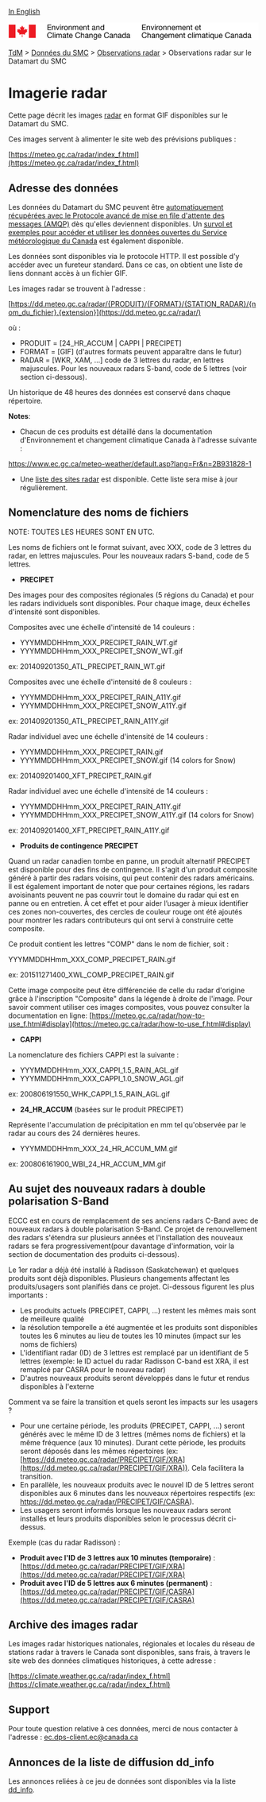 [In English](readme_radarimage-datamart_en.md)

![ECCC logo](../../img_eccc-logo.png)

[TdM](../../readme_fr.md) > [Données du SMC](../readme_fr.md) > [Observations radar](readme_radar_fr.md) > Observations radar sur le Datamart du SMC

# Imagerie radar

Cette page décrit les images [radar](readme_radar_fr.md) en format GIF disponibles sur le Datamart du SMC.

Ces images servent à alimenter le site web des prévisions publiques :

[https://meteo.gc.ca/radar/index_f.html](https://meteo.gc.ca/radar/index_f.html)

## Adresse des données 

Les données du Datamart du SMC peuvent être [automatiquement récupérées avec le Protocole avancé de mise en file d'attente des messages (AMQP)](../../msc-datamart/amqp_fr.md) dès qu'elles deviennent disponibles. Un [survol et exemples pour accéder et utiliser les données ouvertes du Service météorologique du Canada](../../usage/readme_fr.md) est également disponible.

Les données sont disponibles via le protocole HTTP. Il est possible d’y accéder avec un fureteur standard. Dans ce cas, on obtient une liste de liens donnant accès à un fichier GIF.

Les images radar se trouvent à l'adresse :

[https://dd.meteo.gc.ca/radar/{PRODUIT}/{FORMAT}/{STATION_RADAR}/{nom_du_fichier}.{extension}](https://dd.meteo.gc.ca/radar/)

où :

* PRODUIT = [24_HR_ACCUM | CAPPI | PRECIPET]
* FORMAT  = [GIF] (d'autres formats peuvent apparaître dans le futur)
* RADAR   = [WKR, XAM, ...]  code de 3 lettres du radar, en lettres majuscules. Pour les nouveaux radars S-band, code de 5 lettres (voir section ci-dessous).

Un historique de 48 heures des données est conservé dans chaque répertoire.

__Notes__: 

* Chacun de ces produits est détaillé dans la documentation d'Environnement et changement climatique Canada à l'adresse suivante :

https://www.ec.gc.ca/meteo-weather/default.asp?lang=Fr&n=2B931828-1 

* Une [liste des sites radar](https://collaboration.cmc.ec.gc.ca/cmc/cmos/public_doc/msc-data/obs_radar/radars_list.pdf) est disponible. Cette liste sera mise à jour régulièrement.

## Nomenclature des noms de fichiers 

NOTE: TOUTES LES HEURES SONT EN UTC.

Les noms de fichiers ont le format suivant, avec XXX, code de 3 lettres du radar, en lettres majuscules. Pour les nouveaux radars S-band, code de 5 lettres.

* __PRECIPET__
     
Des images pour des composites régionales (5 régions du Canada) et pour les radars individuels sont disponibles. Pour chaque image, deux échelles d'intensité sont disponibles. 

Composites avec une échelle d'intensité de 14 couleurs : 

* YYYMMDDHHmm_XXX_PRECIPET_RAIN_WT.gif 
* YYYMMDDHHmm_XXX_PRECIPET_SNOW_WT.gif 

ex: 201409201350_ATL_PRECIPET_RAIN_WT.gif

Composites avec une échelle d'intensité de 8 couleurs :

* YYYMMDDHHmm_XXX_PRECIPET_RAIN_A11Y.gif 
* YYYMMDDHHmm_XXX_PRECIPET_SNOW_A11Y.gif 
 
ex: 201409201350_ATL_PRECIPET_RAIN_A11Y.gif

Radar individuel avec une échelle d'intensité de 14 couleurs :

* YYYMMDDHHmm_XXX_PRECIPET_RAIN.gif 
* YYYMMDDHHmm_XXX_PRECIPET_SNOW.gif (14 colors for Snow)

ex: 201409201400_XFT_PRECIPET_RAIN.gif

Radar individuel avec une échelle d'intensité de 14 couleurs :

* YYYMMDDHHmm_XXX_PRECIPET_RAIN_A11Y.gif 
* YYYMMDDHHmm_XXX_PRECIPET_SNOW_A11Y.gif (14 colors for Snow)
 
ex: 201409201400_XFT_PRECIPET_RAIN_A11Y.gif

* __Produits de contingence PRECIPET__ 

Quand un radar canadien tombe en panne, un produit alternatif PRECIPET est disponible pour des fins de contingence. Il s'agit d'un produit composite généré à partir des radars voisins, qui peut contenir des radars américains. Il est également important de noter que pour certaines régions, les radars avoisinants peuvent ne pas couvrir tout le domaine du radar qui est en panne ou en entretien. À cet effet et pour aider l’usager à mieux identifier ces zones non-couvertes, des cercles de couleur rouge ont été ajoutés pour montrer les radars contributeurs qui ont servi à construire cette composite.

Ce produit contient les lettres "COMP" dans le nom de fichier, soit :

YYYMMDDHHmm_XXX_COMP_PRECIPET_RAIN.gif

ex: 201511271400_XWL_COMP_PRECIPET_RAIN.gif

Cette image composite peut être différenciée de celle du radar d'origine grâce à l'inscription "Composite" dans la légende à droite de l'image. Pour savoir comment utiliser ces images composites, vous pouvez consulter la documentation en ligne:
[https://meteo.gc.ca/radar/how-to-use_f.html#display](https://meteo.gc.ca/radar/how-to-use_f.html#display)

* __CAPPI__
  
La nomenclature des fichiers CAPPI est la suivante :

* YYYMMDDHHmm_XXX_CAPPI_1.5_RAIN_AGL.gif
* YYYMMDDHHmm_XXX_CAPPI_1.0_SNOW_AGL.gif

ex: 200806191550_WHK_CAPPI_1.5_RAIN_AGL.gif

* __24_HR_ACCUM__ (basées sur le produit PRECIPET)

Représente l'accumulation de précipitation en mm tel qu'observée par le radar au cours des 24 dernières heures.
  
* YYYMMDDHHmm_XXX_24_HR_ACCUM_MM.gif

ex: 200806161900_WBI_24_HR_ACCUM_MM.gif

## Au sujet des nouveaux radars à double polarisation S-Band

ECCC est en cours de remplacement de ses anciens radars C-Band avec de nouveaux radars à double polarisation S-Band. Ce projet de renouvellement des radars s'étendra sur plusieurs années et l'installation des nouveaux radars se fera progressivement(pour davantage d'information, voir la section de documentation des produits ci-dessous).

Le 1er radar a déjà été installé à Radisson (Saskatchewan) et quelques produits sont déjà disponibles. Plusieurs changements affectant les produits/usagers sont planifiés dans ce projet. Ci-dessous figurent les plus importants :

* Les produits actuels (PRECIPET, CAPPI, ...) restent les mêmes mais sont de meilleure qualité
* la résolution temporelle a été augmentée et les produits sont disponibles toutes les 6 minutes au lieu de toutes les 10 minutes (impact sur les noms de fichiers)
* L'identifiant radar (ID) de 3 lettres est remplacé par un identifiant de 5 lettres (exemple: le ID actuel du radar Radisson C-band est XRA, il est remaplcé par CASRA pour le nouveau radar)
* D'autres nouveaux produits seront développés dans le futur et rendus disponibles à l'externe

Comment va se faire la transition et quels seront les impacts sur les usagers ?

* Pour une certaine période, les produits (PRECIPET, CAPPI, ...) seront générés avec le même ID de 3 lettres (mêmes noms de fichiers) et la même fréquence (aux 10 minutes). Durant cette période, les produits seront déposés dans les mêmes répertoires (ex: [https://dd.meteo.gc.ca/radar/PRECIPET/GIF/XRA](https://dd.meteo.gc.ca/radar/PRECIPET/GIF/XRA)). Cela facilitera la transition.
* En parallèle, les nouveaux produits avec le nouvel ID de 5 lettres seront disponibles aux 6 minutes dans les nouveaux répertoires respectifs (ex: https://dd.meteo.gc.ca/radar/PRECIPET/GIF/CASRA).
* Les usagers seront informés lorsque les nouveaux radars seront installés et leurs produits disponibles selon le processus décrit ci-dessus.

Exemple (cas du radar Radisson) :

* __Produit avec l'ID de 3 lettres aux 10 minutes (temporaire)__ : [https://dd.meteo.gc.ca/radar/PRECIPET/GIF/XRA](https://dd.meteo.gc.ca/radar/PRECIPET/GIF/XRA)
* __Produit avec l'ID de 5 lettres aux 6 minutes (permanent)__ : [https://dd.meteo.gc.ca/radar/PRECIPET/GIF/CASRA](https://dd.meteo.gc.ca/radar/PRECIPET/GIF/CASRA)

## Archive des images radar

Les images radar historiques nationales, régionales et locales du réseau de stations radar à travers le Canada sont disponibles, sans frais, à travers le site web des données climatiques historiques, à cette adresse :

[https://climate.weather.gc.ca/radar/index_f.html](https://climate.weather.gc.ca/radar/index_f.html)

## Support

Pour toute question relative à ces données, merci de nous contacter à l'adresse : [ec.dps-client.ec@canada.ca](mailto:ec.dps-client.ec@canada.ca)

## Annonces de la liste de diffusion dd_info 

Les annonces reliées à ce jeu de données sont disponibles via la liste [dd_info](https://lists.ec.gc.ca/cgi-bin/mailman/listinfo/dd_info).
